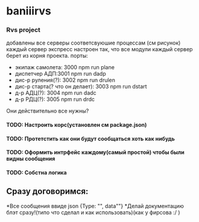 # baniiirvs
### Rvs project

добавлены все серверы соответсвуюшие процессам (см рисунок)
каждый сервер экспресс настроен так, что все модули каждый сервер берет из корня проекта.
порты:

* экипаж самолета: 3000               npm run plane
* диспетчер АДП:3001                  npm run dadp
* дис-р руления(?): 3002              npm run drulen
* дис-р старта(? что он делает): 3003 npm run dstart
* д-р АДЦ(?): 3004                    npm run dadc
* д-р РДЦ(?): 3005                    npm run drdc

Они действительно все нужны?

#### TODO: Настроить корс(установлен см package.json)
#### TODO: Протетстить как они будут сообщаться хоть как нибудь
#### TODO: Оформить интрфейс каждому(самый простой) чтобы были видны сообщения
#### TODO: Собстна логика

## Сразу договоримся:

*Все сообщения ввиде json {Type: "", data""}
*Делай документацию блэт сразу!(типо что сделал и как использовать)(как у фирсова :/ )
